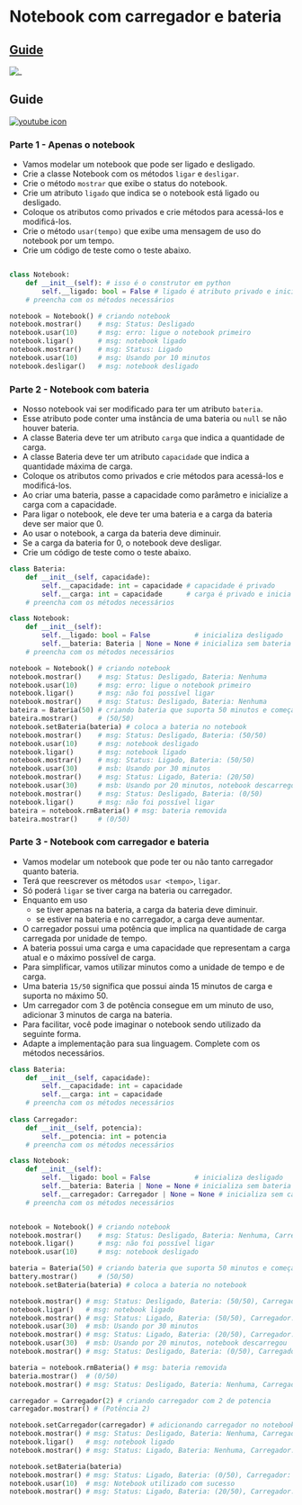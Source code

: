   # Notebook com carregador e bateria

<!-- toch -->
[Guide](#guide)
--
<!-- toch -->

![_](https://raw.githubusercontent.com/qxcodepoo/arcade/master/base/notebook/cover.jpg)

## Guide

[![youtube icon](https://raw.githubusercontent.com/qxcodepoo/arcade/master/base/notebook/../youguide.png)](https://youtu.be/EI0Qa8OgucQ?si=oKj11d9DYFFH0kle)

 ### Parte 1 - Apenas o notebook

- Vamos modelar um notebook que pode ser ligado e desligado.
- Crie a classe Notebook com os métodos `ligar` e `desligar`.
- Crie o método `mostrar` que exibe o status do notebook.
- Crie um atributo `ligado` que indica se o notebook está ligado ou desligado.
- Coloque os atributos como privados e crie métodos para acessá-los e modificá-los.
- Crie o método `usar(tempo)` que exibe uma mensagem de uso do notebook por um tempo.
- Crie um código de teste como o teste abaixo.

```python

class Notebook:
    def __init__(self): # isso é o construtor em python
        self.__ligado: bool = False # ligado é atributo privado e inicializa com false
    # preencha com os métodos necessários

notebook = Notebook() # criando notebook
notebook.mostrar()    # msg: Status: Desligado
notebook.usar(10)     # msg: erro: ligue o notebook primeiro
notebook.ligar()      # msg: notebook ligado
notebook.mostrar()    # msg: Status: Ligado
notebook.usar(10)     # msg: Usando por 10 minutos
notebook.desligar()   # msg: notebook desligado
```

### Parte 2 - Notebook com bateria

- Nosso notebook vai ser modificado para ter um atributo `bateria`.
- Esse atributo pode conter uma instância de uma bateria ou `null` se não houver bateria.
- A classe Bateria deve ter um atributo `carga` que indica a quantidade de carga.
- A classe Bateria deve ter um atributo `capacidade` que indica a quantidade máxima de carga.
- Coloque os atributos como privados e crie métodos para acessá-los e modificá-los.
- Ao criar uma bateria, passe a capacidade como parâmetro e inicialize a carga com a capacidade.
- Para ligar o notebook, ele deve ter uma bateria e a carga da bateria deve ser maior que 0.
- Ao usar o notebook, a carga da bateria deve diminuir.
- Se a carga da bateria for 0, o notebook deve desligar.
- Crie um código de teste como o teste abaixo.

```python
class Bateria:
    def __init__(self, capacidade):
        self.__capacidade: int = capacidade # capacidade é privado
        self.__carga: int = capacidade      # carga é privado e inicia com capacidade
    # preencha com os métodos necessários

class Notebook:
    def __init__(self):
        self.__ligado: bool = False           # inicializa desligado
        self.__bateria: Bateria | None = None # inicializa sem bateria
    # preencha com os métodos necessários

notebook = Notebook() # criando notebook
notebook.mostrar()    # msg: Status: Desligado, Bateria: Nenhuma
notebook.usar(10)     # msg: erro: ligue o notebook primeiro
notebook.ligar()      # msg: não foi possível ligar
notebook.mostrar()    # msg: Status: Desligado, Bateria: Nenhuma
bateira = Bateria(50) # criando bateria que suporta 50 minutos e começa carregada
bateira.mostrar()     # (50/50)
notebook.setBateria(bateria) # coloca a bateria no notebook
notebook.mostrar()    # msg: Status: Desligado, Bateria: (50/50)
notebook.usar(10)     # msg: notebook desligado
notebook.ligar()      # msg: notebook ligado
notebook.mostrar()    # msg: Status: Ligado, Bateria: (50/50)
notebook.usar(30)     # msb: Usando por 30 minutos
notebook.mostrar()    # msg: Status: Ligado, Bateria: (20/50)
notebook.usar(30)     # msb: Usando por 20 minutos, notebook descarregou
notebook.mostrar()    # msg: Status: Desligado, Bateria: (0/50)
notebook.ligar()      # msg: não foi possível ligar
bateira = notebook.rmBateria() # msg: bateria removida
bateira.mostrar()     # (0/50)
```

### Parte 3 - Notebook com carregador e bateria

- Vamos modelar um notebook que pode ter ou não tanto carregador quanto bateria.
- Terá que reescrever os métodos `usar <tempo>`, `ligar`.
- Só poderá `ligar` se tiver carga na bateria ou carregador.
- Enquanto em uso
  - se tiver apenas na bateria, a carga da bateria deve diminuir.
  - se estiver na bateria e no carregador, a carga deve aumentar.
- O carregador possui uma potência que implica na quantidade de carga carregada por unidade de tempo.
- A bateria possui uma carga e uma capacidade que representam a carga atual e o máximo possível de carga.
- Para simplificar, vamos utilizar minutos como a unidade de tempo e de carga.
- Uma bateria `15/50` significa que possui ainda 15 minutos de carga e suporta no máximo 50.
- Um carregador com 3 de potência consegue em um minuto de uso, adicionar 3 minutos de carga na bateria.
- Para facilitar, você pode imaginar o notebook sendo utilizado da seguinte forma.
- Adapte a implementação para sua linguagem. Complete com os métodos necessários.

```python
class Bateria:
    def __init__(self, capacidade):
        self.__capacidade: int = capacidade
        self.__carga: int = capacidade
    # preencha com os métodos necessários
  
class Carregador:
    def __init__(self, potencia):
        self.__potencia: int = potencia
    # preencha com os métodos necessários

class Notebook:
    def __init__(self):
        self.__ligado: bool = False           # inicializa desligado
        self.__bateria: Bateria | None = None # inicializa sem bateria
        self.__carregador: Carregador | None = None # inicializa sem carregador
    # preencha com os métodos necessários


notebook = Notebook() # criando notebook
notebook.mostrar()    # msg: Status: Desligado, Bateria: Nenhuma, Carregador: Desconectado
notebook.ligar()      # msg: não foi possível ligar
notebook.usar(10)     # msg: notebook desligado

bateria = Bateria(50) # criando bateria que suporta 50 minutos e começa carregada
battery.mostrar()     # (50/50)
notebook.setBateria(bateria) # coloca a bateria no notebook

notebook.mostrar() # msg: Status: Desligado, Bateria: (50/50), Carregador: Desconectado
notebook.ligar()   # msg: notebook ligado
notebook.mostrar() # msg: Status: Ligado, Bateria: (50/50), Carregador: Desconectado
notebook.usar(30)  # msb: Usando por 30 minutos
notebook.mostrar() # msg: Status: Ligado, Bateria: (20/50), Carregador: Desconectado
notebook.usar(30)  # msb: Usando por 20 minutos, notebook descarregou
notebook.mostrar() # msg: Status: Desligado, Bateria: (0/50), Carregador: Desconectado

bateria = notebook.rmBateria() # msg: bateria removida
bateria.mostrar()  # (0/50)
notebook.mostrar() # msg: Status: Desligado, Bateria: Nenhuma, Carregador: Desconectado

carregador = Carregador(2) # criando carregador com 2 de potencia
carregador.mostrar() # (Potência 2)

notebook.setCarregador(carregador) # adicionando carregador no notebook
notebook.mostrar() # msg: Status: Desligado, Bateria: Nenhuma, Carregador: (Potência 2)
notebook.ligar()   # msg: notebook ligado
notebook.mostrar() # msg: Status: Ligado, Bateria: Nenhuma, Carregador: (Potência 2)

notebook.setBateria(bateria)
notebook.mostrar() # msg: Status: Ligado, Bateria: (0/50), Carregador: (Potência 2)
notebook.usar(10)  # msg: Notebook utilizado com sucesso
notebook.mostrar() # msg: Status: Ligado, Bateria: (20/50), Carregador: (Potência 2)
```
